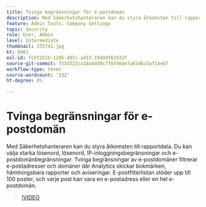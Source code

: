 ```yaml
---
title: Tvinga begränsningar för e-postdomän
description: Med Säkerhetshanteraren kan du styra åtkomsten till rapportdata. Du kan välja starka lösenord, lösenord, IP-inloggningsbegränsningar och e-postdomänbegränsningar. Tvinga begränsningar av e-postdomäner filtrerar e-postadresser och domäner där Analytics skickar bokmärken, hämtningsbara rapporter och aviseringar. E-postfilterlistan stöder upp till 100 poster, och varje post kan vara en e-postadress eller en hel e-postdomän.
feature: Admin Tools, Company Settings
topic: Security
role: User, Admin
level: Intermediate
thumbnail: 335741.jpg
kt: 8461
exl-id: fc5f251b-120b-487c-a415-1949df62d32f
source-git-commit: f53d322ca18abdd0c7f0f46de7a0146c5af14e6f
workflow-type: tm+mt
source-wordcount: '132'
ht-degree: 0%

---
```


# Tvinga begränsningar för e-postdomän

Med Säkerhetshanteraren kan du styra åtkomsten till rapportdata. Du kan välja starka lösenord, lösenord, IP-inloggningsbegränsningar och e-postdomänbegränsningar. Tvinga begränsningar av e-postdomäner filtrerar e-postadresser och domäner där Analytics skickar bokmärken, hämtningsbara rapporter och aviseringar. E-postfilterlistan stöder upp till 100 poster, och varje post kan vara en e-postadress eller en hel e-postdomän.


>[!VIDEO](https://video.tv.adobe.com/v/335741/?quality=12&learn=on)
